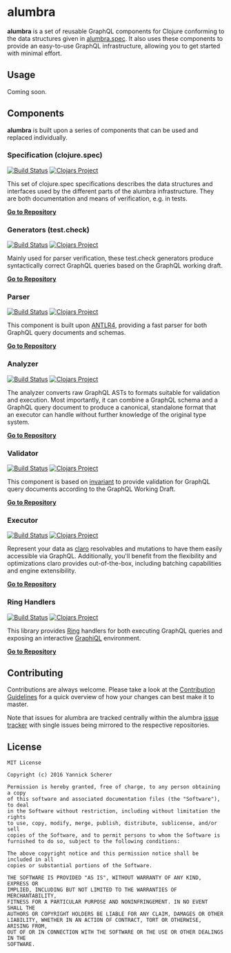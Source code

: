 # alumbra

__alumbra__ is a set of reusable GraphQL components for Clojure conforming to
the data structures given in [alumbra.spec][alumbra-spec]. It also uses these
components to provide an easy-to-use GraphQL infrastructure, allowing you to
get started with minimal effort.

## Usage

Coming soon.

## Components

__alumbra__ is built upon a series of components that can be used and replaced
individually.

### Specification (clojure.spec)

[![Build Status](https://travis-ci.org/alumbra/alumbra.spec.svg?branch=master)](https://travis-ci.org/alumbra/alumbra.spec)
[![Clojars Project](https://img.shields.io/clojars/v/alumbra/spec.svg)](https://clojars.org/alumbra/spec)

This set of clojure.spec specifications describes the data structures and
interfaces used by the different parts of the alumbra infrastructure. They are
both documentation and means of verification, e.g. in tests.

__[Go to Repository][alumbra-spec]__

[clojure-spec]: http://clojure.org/guides/spec

### Generators (test.check)

[![Build Status](https://travis-ci.org/alumbra/alumbra.generators.svg?branch=master)](https://travis-ci.org/alumbra/alumbra.generators)
[![Clojars Project](https://img.shields.io/clojars/v/alumbra/generators.svg)](https://clojars.org/alumbra/generators)

Mainly used for parser verification, these test.check generators produce
syntactically correct GraphQL queries based on the GraphQL working draft.

__[Go to Repository][alumbra-generators]__

[test-check]: https://github.com/clojure/test.check

### Parser

[![Build Status](https://travis-ci.org/alumbra/alumbra.parser.svg?branch=master)](https://travis-ci.org/alumbra/alumbra.parser)
[![Clojars Project](https://img.shields.io/clojars/v/alumbra/parser.svg)](https://clojars.org/alumbra/parser)

This component is built upon [ANTLR4][antlr], providing a fast parser for both
GraphQL query documents and schemas.

__[Go to Repository][alumbra-parser]__

[antlr]: http://www.antlr.org/

### Analyzer

[![Build Status](https://travis-ci.org/alumbra/alumbra.analyzer.svg?branch=master)](https://travis-ci.org/alumbra/alumbra.analyzer)
[![Clojars Project](https://img.shields.io/clojars/v/alumbra/analyzer.svg)](https://clojars.org/alumbra/analyzer)

The analyzer converts raw GraphQL ASTs to formats suitable for validation and
execution. Most importantly, it can combine a GraphQL schema and a GraphQL query
document to produce a canonical, standalone format that an executor can handle
without further knowledge of the original type system.

__[Go to Repository][alumbra-analyzer]__

### Validator

[![Build Status](https://travis-ci.org/alumbra/alumbra.validator.svg?branch=master)](https://travis-ci.org/alumbra/alumbra.validator)
[![Clojars Project](https://img.shields.io/clojars/v/alumbra/validator.svg)](https://clojars.org/alumbra/validator)

This component is based on [invariant][invariant] to provide validation for
GraphQL query documents according to the GraphQL Working Draft.

[invariant]: https://github.com/xsc/invariant

__[Go to Repository][alumbra-validator]__

### Executor

[![Build Status](https://travis-ci.org/alumbra/alumbra.claro.svg?branch=master)](https://travis-ci.org/alumbra/alumbra.claro)
[![Clojars Project](https://img.shields.io/clojars/v/alumbra/claro.svg)](https://clojars.org/alumbra/claro)

Represent your data as [claro][claro] resolvables and mutations to have them
easily accessible via GraphQL. Additionally, you'll benefit from the flexibility
and optimizations claro provides out-of-the-box, including batching capabilities
and engine extensibility.

__[Go to Repository][alumbra-claro]__

[claro]: https://github.com/xsc/claro

### Ring Handlers

[![Build Status](https://travis-ci.org/alumbra/alumbra.ring.svg?branch=master)](https://travis-ci.org/alumbra/alumbra.ring)
[![Clojars Project](https://img.shields.io/clojars/v/alumbra/ring.svg)](https://clojars.org/alumbra/ring)

This library provides [Ring][ring] handlers for both executing GraphQL queries
and exposing an interactive [GraphiQL][graphiql] environment.

__[Go to Repository][alumbra-ring]__

[ring]: https://github.com/ring-clojure/ring
[graphiql]: https://github.com/graphql/graphiql

[alumbra-spec]: https://github.com/alumbra/alumbra.spec
[alumbra-generators]: https://github.com/alumbra/alumbra.generators
[alumbra-parser]: https://github.com/alumbra/alumbra.parser
[alumbra-analyzer]: https://github.com/alumbra/alumbra.analyzer
[alumbra-validator]: https://github.com/alumbra/alumbra.validator
[alumbra-ring]: https://github.com/alumbra/alumbra.ring
[alumbra-claro]: https://github.com/alumbra/alumbra.claro

## Contributing

Contributions are always welcome. Please take a look at the [Contribution
Guidelines](CONTRIBUTING.md) for a quick overview of how your changes can best
make it to master.

Note that issues for alumbra are tracked centrally within the alumbra
[issue tracker][issues] with single issues being mirrored to the respective
repositories.

[issues]: https://github.com/alumbra/alumbra/issues

## License

```
MIT License

Copyright (c) 2016 Yannick Scherer

Permission is hereby granted, free of charge, to any person obtaining a copy
of this software and associated documentation files (the "Software"), to deal
in the Software without restriction, including without limitation the rights
to use, copy, modify, merge, publish, distribute, sublicense, and/or sell
copies of the Software, and to permit persons to whom the Software is
furnished to do so, subject to the following conditions:

The above copyright notice and this permission notice shall be included in all
copies or substantial portions of the Software.

THE SOFTWARE IS PROVIDED "AS IS", WITHOUT WARRANTY OF ANY KIND, EXPRESS OR
IMPLIED, INCLUDING BUT NOT LIMITED TO THE WARRANTIES OF MERCHANTABILITY,
FITNESS FOR A PARTICULAR PURPOSE AND NONINFRINGEMENT. IN NO EVENT SHALL THE
AUTHORS OR COPYRIGHT HOLDERS BE LIABLE FOR ANY CLAIM, DAMAGES OR OTHER
LIABILITY, WHETHER IN AN ACTION OF CONTRACT, TORT OR OTHERWISE, ARISING FROM,
OUT OF OR IN CONNECTION WITH THE SOFTWARE OR THE USE OR OTHER DEALINGS IN THE
SOFTWARE.
```
